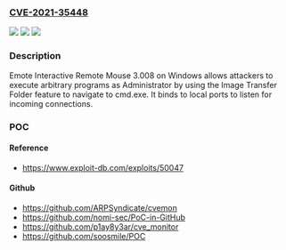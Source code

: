 ### [CVE-2021-35448](https://cve.mitre.org/cgi-bin/cvename.cgi?name=CVE-2021-35448)
![](https://img.shields.io/static/v1?label=Product&message=n%2Fa&color=blue)
![](https://img.shields.io/static/v1?label=Version&message=n%2Fa&color=blue)
![](https://img.shields.io/static/v1?label=Vulnerability&message=n%2Fa&color=brighgreen)

### Description

Emote Interactive Remote Mouse 3.008 on Windows allows attackers to execute arbitrary programs as Administrator by using the Image Transfer Folder feature to navigate to cmd.exe. It binds to local ports to listen for incoming connections.

### POC

#### Reference
- https://www.exploit-db.com/exploits/50047

#### Github
- https://github.com/ARPSyndicate/cvemon
- https://github.com/nomi-sec/PoC-in-GitHub
- https://github.com/p1ay8y3ar/cve_monitor
- https://github.com/soosmile/POC

